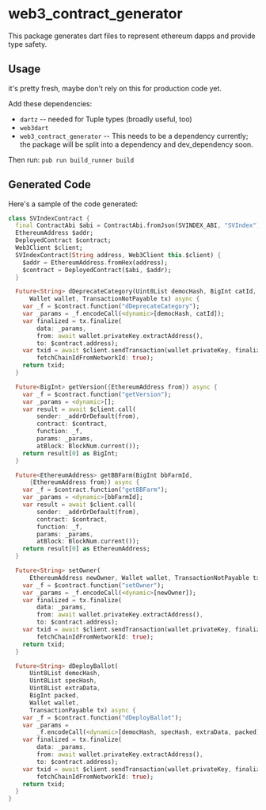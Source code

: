 # web3_contract_generator

This package generates dart files to represent ethereum dapps and provide type safety.

## Usage

it's pretty fresh, maybe don't rely on this for production code yet.

Add these dependencies:

* `dartz` -- needed for Tuple types (broadly useful, too)
* `web3dart`
* `web3_contract_generator` -- This needs to be a dependency currently; the package will be split into a dependency and dev_dependency soon.

Then run: `pub run build_runner build`

## Generated Code

Here's a sample of the code generated:

```dart
class SVIndexContract {
  final ContractAbi $abi = ContractAbi.fromJson(SVINDEX_ABI, "SVIndex");
  EthereumAddress $addr;
  DeployedContract $contract;
  Web3Client $client;
  SVIndexContract(String address, Web3Client this.$client) {
    $addr = EthereumAddress.fromHex(address);
    $contract = DeployedContract($abi, $addr);
  }

  Future<String> dDeprecateCategory(Uint8List democHash, BigInt catId,
      Wallet wallet, TransactionNotPayable tx) async {
    var _f = $contract.function("dDeprecateCategory");
    var _params = _f.encodeCall(<dynamic>[democHash, catId]);
    var finalized = tx.finalize(
        data: _params,
        from: await wallet.privateKey.extractAddress(),
        to: $contract.address);
    var txid = await $client.sendTransaction(wallet.privateKey, finalized,
        fetchChainIdFromNetworkId: true);
    return txid;
  }

  Future<BigInt> getVersion({EthereumAddress from}) async {
    var _f = $contract.function("getVersion");
    var _params = <dynamic>[];
    var result = await $client.call(
        sender: _addrOrDefault(from),
        contract: $contract,
        function: _f,
        params: _params,
        atBlock: BlockNum.current());
    return result[0] as BigInt;
  }

  Future<EthereumAddress> getBBFarm(BigInt bbFarmId,
      {EthereumAddress from}) async {
    var _f = $contract.function("getBBFarm");
    var _params = <dynamic>[bbFarmId];
    var result = await $client.call(
        sender: _addrOrDefault(from),
        contract: $contract,
        function: _f,
        params: _params,
        atBlock: BlockNum.current());
    return result[0] as EthereumAddress;
  }

  Future<String> setOwner(
      EthereumAddress newOwner, Wallet wallet, TransactionNotPayable tx) async {
    var _f = $contract.function("setOwner");
    var _params = _f.encodeCall(<dynamic>[newOwner]);
    var finalized = tx.finalize(
        data: _params,
        from: await wallet.privateKey.extractAddress(),
        to: $contract.address);
    var txid = await $client.sendTransaction(wallet.privateKey, finalized,
        fetchChainIdFromNetworkId: true);
    return txid;
  }

  Future<String> dDeployBallot(
      Uint8List democHash,
      Uint8List specHash,
      Uint8List extraData,
      BigInt packed,
      Wallet wallet,
      TransactionPayable tx) async {
    var _f = $contract.function("dDeployBallot");
    var _params =
        _f.encodeCall(<dynamic>[democHash, specHash, extraData, packed]);
    var finalized = tx.finalize(
        data: _params,
        from: await wallet.privateKey.extractAddress(),
        to: $contract.address);
    var txid = await $client.sendTransaction(wallet.privateKey, finalized,
        fetchChainIdFromNetworkId: true);
    return txid;
  }
}
```
